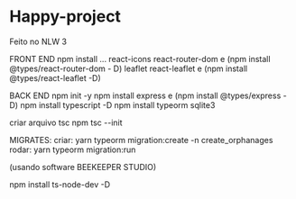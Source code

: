 # Happy-project
Feito no NLW 3


FRONT END
npm install ...
react-icons
react-router-dom e (npm install @types/react-router-dom - D)
leaflet
react-leaflet e (npm install @types/react-leaflet -D)

BACK END
npm init -y
npm install express e (npm install @types/express -D)
npm install typescript -D
npm install typeorm sqlite3

criar arquivo tsc
npm tsc --init


MIGRATES:
criar:
yarn typeorm migration:create -n create_orphanages
rodar:
yarn typeorm migration:run

(usando software BEEKEEPER STUDIO)



npm install ts-node-dev -D
